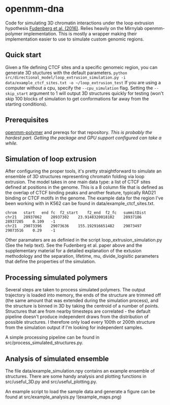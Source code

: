 # openmm-dna
Code for simulating 3D chromatin interactions under the loop extrusion hypothesis [Fudenberg et al. (2016)](http://www.sciencedirect.com/science/article/pii/S2211124716305307). Relies heavily on the Mirnylab openmm-polymer implementation. This is mostly a wrapper making their implementation easier to use to simulate custom genomic regions. 

## Quick start
Given a file defining CTCF sites and a specific genomeic region, you can generate 3D stuctures with the default parameters. 
```python src/directional_model/loop_extrusion_simulation.py -i data/example_ctcf_sites.txt -o ~/loop_extrusion_test```
If you are using a computer without a cpu, specify the ```--cpu_simulation``` flag. Setting the ```--skip_start``` argument to 1 will output 3D structures quickly for testing (won't skip 100 blocks of simulation to get conformations far away from the starting conditions). 

## Prerequisites
[openmm-polymer](https://bitbucket.org/mirnylab/openmm-polymer/overview) and prereqs for that repository. _This is probably the hardest part. Getting the package and GPU support configured can take a while._


## Simulation of loop extrusion 
After configuring the proper tools, it's pretty straightforward to simulate an ensemble of 3D structures representing chromatin folding via loop extrusion. The model takes in one main data type: a list of CTCF sites defined at positions in the genome. This is a 8 column file that is defined as the overlap of CTCF binding peaks and another feature, typically RAD21 binding or CTCF motifs in the genome. The example data for the region I've been working with in K562 can be found in data/example_ctcf_sites.txt.
```
chrom	start	end	fc	f2_start	f2_end	f2_fc	summitDist
chr21	28937062	28937302	23.9148320018102	28937186	28937205	0.109	-1
chr21	29073396	29073636	155.192916651482	29073497	29073516	0.29	-1
```
Other paramaters are as definied in the script loop_extrusion_simulation.py (See the help text). See the Fudenberg et al. paper above and the supplementary material for a detailed explanation of the extusion methodology and the separation, lifetime, mu, divide_logisitic parameters that define the properties of the simulation. 

## Processing simulated polymers
Several steps are taken to process simulated polymers. The output trajectory is loaded into memory, the ends of the structure are trimmed off (the same amount that was extended during the simulation process), and the structure is binned in 3D by taking the centroid of a number of points. Structures that are from nearby timesteps are correlated - the default pipeline doesn't produce independent draws from the distribution of possible structures. I therefore only load every 100th or 200th structure from the simulation output if I'm looking for independent samples.

A simple processing pipeline can be found in src/process_simulated_structures.py. 

## Analysis of simulated ensemble
The file data/example_simulation.npy contains an example ensemble of structures. There are some handy analysis and plotting functions in src/useful_3D.py and src/useful_plotting.py. 

An example script to load the sample data and generate a figure can be found at src/example_analysis.py
!(example_maps.png)